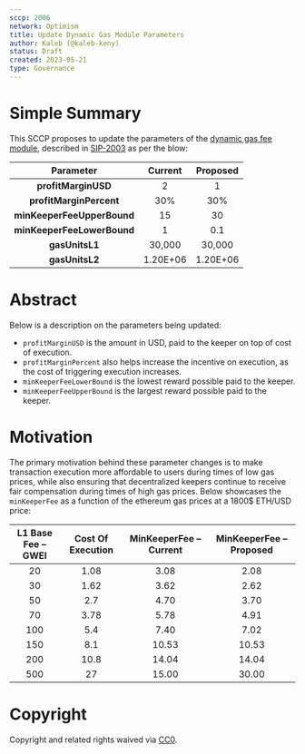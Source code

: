 ```yaml
---
sccp: 2006
network: Optimism
title: Update Dynamic Gas Module Parameters
author: Kaleb (@kaleb-keny)
status: Draft
created: 2023-05-21
type: Governance
---
```


# Simple Summary

This SCCP proposes to update the parameters of the [dynamic gas fee module](https://optimistic.etherscan.io/address/0xF4bc5588aAB8CBB412baDd3674094ECF808286f6#readContract), described in [SIP-2003](https://sips.synthetix.io/sips/sip-2013/) as per the blow:

|        **Parameter**       	| **Current** 	| **Proposed** 	|
|:--------------------------:	|:-----------:	|:------------:	|
|     **profitMarginUSD**    	|      2      	|       1      	|
|   **profitMarginPercent**  	|     30%     	|      30%     	|
| **minKeeperFeeUpperBound** 	|      15     	|      30      	|
| **minKeeperFeeLowerBound** 	|      1      	|      0.1     	|
|       **gasUnitsL1**       	|    30,000   	|    30,000    	|
|       **gasUnitsL2**       	|   1.20E+06  	|   1.20E+06   	|

# Abstract

Below is a description on the parameters being updated:
- `profitMarginUSD` is the amount in USD, paid to the keeper on top of cost of execution.
- `profitMarginPercent` also helps increase the incentive on execution, as the cost of triggering execution increases.
- `minKeeperFeeLowerBound` is the lowest reward possible paid to the keeper.
- `minKeeperFeeUpperBound` is the largest reward possible paid to the keeper.

# Motivation

The primary motivation behind these parameter changes is to make transaction execution more affordable to users during times of low gas prices, while also ensuring that decentralized keepers continue to receive fair compensation during times of high gas prices. Below showcases the `minKeeperFee` as a function of the ethereum gas prices at a 1800$ ETH/USD price:

| **L1 Base Fee – GWEI** 	| **Cost Of Execution** 	| **MinKeeperFee – Current** 	| **MinKeeperFee – Proposed** 	|
|:----------------------:	|:---------------------:	|:--------------------------:	|:---------------------------:	|
|           20           	|          1.08         	|            3.08            	|             2.08            	|
|           30           	|          1.62         	|            3.62            	|             2.62            	|
|           50           	|          2.7          	|            4.70            	|             3.70            	|
|           70           	|          3.78         	|            5.78            	|             4.91            	|
|           100          	|          5.4          	|            7.40            	|             7.02            	|
|           150          	|          8.1          	|            10.53           	|            10.53            	|
|           200          	|          10.8         	|            14.04           	|            14.04            	|
|           500          	|           27          	|            15.00           	|            30.00            	|

# Copyright

Copyright and related rights waived via [CC0](https://creativecommons.org/publicdomain/zero/1.0/).
